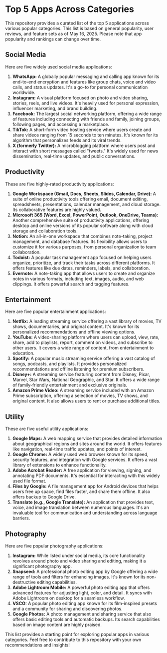 # Top 5 Apps Across Categories

This repository provides a curated list of the top 5 applications across various popular categories. This list is based on general popularity, user reviews, and feature sets as of May 16, 2025. Please note that app popularity and rankings can change over time.

## Social Media

Here are five widely used social media applications:

1.  **WhatsApp:** A globally popular messaging and calling app known for its end-to-end encryption and features like group chats, voice and video calls, and status updates. It's a go-to for personal communication worldwide.
2.  **Instagram:** A visual platform focused on photo and video sharing, stories, reels, and live videos. It's heavily used for personal expression, influencer marketing, and brand building.
3.  **Facebook:** The largest social networking platform, offering a wide range of features including connecting with friends and family, joining groups, following pages, and accessing a marketplace.
4.  **TikTok:** A short-form video hosting service where users create and share videos ranging from 15 seconds to ten minutes. It's known for its algorithm that personalizes feeds and its viral trends.
5.  **X (formerly Twitter):** A microblogging platform where users post and interact with short messages called "tweets." It's widely used for news dissemination, real-time updates, and public conversations.

## Productivity

These are five highly-rated productivity applications:

1.  **Google Workspace (Gmail, Docs, Sheets, Slides, Calendar, Drive):** A suite of online productivity tools offering email, document editing, spreadsheets, presentations, calendar management, and cloud storage. Its collaborative features are highly valued.
2.  **Microsoft 365 (Word, Excel, PowerPoint, Outlook, OneDrive, Teams):** Another comprehensive suite of productivity applications, offering desktop and online versions of its popular software along with cloud storage and collaboration tools.
3.  **Notion:** An all-in-one workspace that combines note-taking, project management, and database features. Its flexibility allows users to customize it for various purposes, from personal organization to team collaboration.
4.  **Todoist:** A popular task management app focused on helping users organize, prioritize, and track their tasks across different platforms. It offers features like due dates, reminders, labels, and collaboration.
5.  **Evernote:** A note-taking app that allows users to create and organize notes in various formats, including text, images, audio, and web clippings. It offers powerful search and tagging features.

## Entertainment

Here are five popular entertainment applications:

1.  **Netflix:** A leading streaming service offering a vast library of movies, TV shows, documentaries, and original content. It's known for its personalized recommendations and offline viewing options.
2.  **YouTube:** A video-sharing platform where users can upload, view, rate, share, add to playlists, report, comment on videos, and subscribe to other users. It covers a wide range of content, from entertainment to education.
3.  **Spotify:** A popular music streaming service offering a vast catalog of songs, podcasts, and playlists. It provides personalized recommendations and offline listening for premium subscribers.
4.  **Disney+:** A streaming service featuring content from Disney, Pixar, Marvel, Star Wars, National Geographic, and Star. It offers a wide range of family-friendly entertainment and exclusive originals.
5.  **Amazon Prime Video:** A streaming service included with an Amazon Prime subscription, offering a selection of movies, TV shows, and original content. It also allows users to rent or purchase additional titles.

## Utility

These are five useful utility applications:

1.  **Google Maps:** A web mapping service that provides detailed information about geographical regions and sites around the world. It offers features like navigation, real-time traffic updates, and points of interest.
2.  **Google Chrome:** A widely used web browser known for its speed, security features, and integration with Google services. It offers a vast library of extensions to enhance functionality.
3.  **Adobe Acrobat Reader:** A free application for viewing, signing, and annotating PDF documents. It's essential for interacting with this widely used file format.
4.  **Files by Google:** A file management app for Android devices that helps users free up space, find files faster, and share them offline. It also offers backup to Google Drive.
5.  **Translate (e.g., Google Translate):** An application that provides text, voice, and image translation between numerous languages. It's an invaluable tool for communication and understanding across language barriers.

## Photography

Here are five popular photography applications:

1.  **Instagram:** While listed under social media, its core functionality revolves around photo and video sharing and editing, making it a significant photography app.
2.  **Snapseed:** A professional photo editing app by Google offering a wide range of tools and filters for enhancing images. It's known for its non-destructive editing capabilities.
3.  **Adobe Lightroom Mobile:** A powerful photo editing app that offers advanced features for adjusting light, color, and detail. It syncs with Adobe Lightroom on desktop for a seamless workflow.
4.  **VSCO:** A popular photo editing app known for its film-inspired presets and a community for sharing and discovering photos.
5.  **Google Photos:** A photo management and sharing service that also offers basic editing tools and automatic backups. Its search capabilities based on image content are highly praised.

This list provides a starting point for exploring popular apps in various categories. Feel free to contribute to this repository with your own recommendations and insights!
